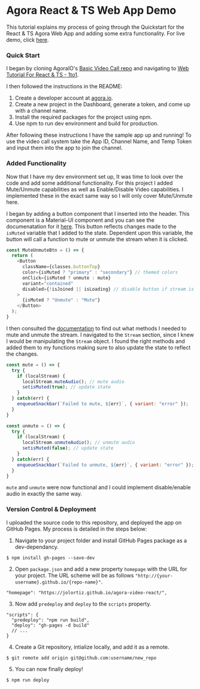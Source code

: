 # Agora React & TS Web App Demo

This tutorial explains my process of going through the Quickstart for the React & TS Agora Web App and adding some extra functionality. For live demo, click [here](https://jolortiz.github.io/agora-video-react/).

### Quick Start

I began by cloning AgoraIO's [Basic Video Call repo](https://github.com/AgoraIO/Basic-Video-Call) and navigating to [Web Tutorial For React & TS - 1to1](https://github.com/AgoraIO/Basic-Video-Call/tree/master/One-to-One-Video/Agora-Web-Tutorial-1to1-React).

I then followed the instructions in the README:
1. Create a developer account at [agora.io](https://dashboard.agora.io/signin/).
2. Create a new project in the Dashboard, generate a token, and come up with a channel name.
3. Install the required packages for the project using npm.
4. Use npm to run dev environment and build for production.

After following these instructions I have the sample app up and running! To use the video call system take the App ID, Channel Name, and Temp Token and input them into the app to join the channel.

### Added Functionality

Now that I have my dev environment set up, It was time to look over the code and add some additional functionality. For this project I added Mute/Unmute capabilities as well as Enable/Disable Video capabilities. I implemented these in the exact same way so I will only cover Mute/Unmute here.

I began by adding a button component that I inserted into the header. This component is a Material-UI component and you can see the documenatation for it [here](https://material-ui.com/api/button/). This button reflects changes made to the `isMuted` variable that I added to the state. Dependent upon this variable, the button will call a function to mute or unmute the stream when it is clicked.
```javascript
const MuteUnmuteBtn = () => {
  return (
    <Button
      className={classes.buttonTop}
      color={isMuted ? "primary" : "secondary"} // themed colors
      onClick={isMuted ? unmute : mute}
      variant="contained"
      disabled={!isJoined || isLoading} // disable button if stream is not live
    >
      {isMuted ? "Unmute" : "Mute"}
    </Button>
  );
}
```

I then consulted the [documentation](https://docs.agora.io/en/Video/API%20Reference/web/index.html) to find out what methods I needed to mute and unmute the stream. I navigated to the `Stream` section, since I knew I would be manipulating the `Stream` object. I found the right methods and added them to my functions making sure to also update the state to reflect the changes.
```javascript
const mute = () => {
  try {
    if (localStream) {
      localStream.muteAudio(); // mute audio
      setisMuted(true); // update state
    }
  } catch(err) {
    enqueueSnackbar(`Failed to mute, ${err}`, { variant: "error" });
  }
}

const unmute = () => {
  try {
    if (localStream) {
      localStream.unmuteAudio(); // unmute audio
      setisMuted(false); // update state
    }
  } catch(err) {
    enqueueSnackbar(`Failed to unmute, ${err}`, { variant: "error" });
  }
}
```

`mute` and `unmute` were now functional and I could implement disable/enable audio in exactly the same way.

### Version Control & Deployment
I uploaded the source code to this repository, and deployed the app on GitHub Pages. My process is detailed in the steps below:
1. Navigate to your project folder and install GitHub Pages package as a dev-dependancy.
```shell
$ npm install gh-pages --save-dev
```
2. Open `package.json` and add a new property `homepage` with the URL for your project. The URL scheme will be as follows `"http://{your-username}.github.io/{repo-name}"`.
```
"homepage": "https://jolortiz.github.io/agora-video-react/",
```
3. Now add `predeploy` and `deploy` to the `scripts` property.
```
"scripts": {
  "predeploy": "npm run build",
  "deploy": "gh-pages -d build"
  // ...
}
```
4. Create a Git repository, intialize locally, and add it as a remote.
```shell
$ git remote add origin git@github.com:username/new_repo
```
5. You can now finally deploy!
```shell
$ npm run deploy
```
